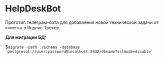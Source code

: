 # HelpDeskBot
Прототип телеграм-бота для добавления новой технической задачи от клиента в Яндекс Трекер.

**Для миграции БД:**

$<code>migrate -path ./schema -database 'postgresql://user:password@localhost:5432/dbname?sslmode=disable'<code>
